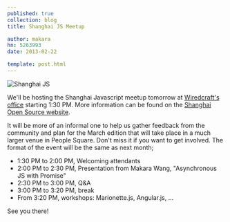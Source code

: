 ```yaml
---
published: true
collection: blog
title: Shanghai JS Meetup

author: makara
hn: 5263993
date: 2013-02-22

template: post.html
---
```


![Shanghai JS](http://farm9.staticflickr.com/8112/8497478078_2e54043f29.jpg)

We'll be hosting the Shanghai Javascript meetup tomorrow at [Wiredcraft's office](http://goo.gl/maps/lNb1Q) starting 1:30 PM. More information can be found on the [Shanghai Open Source website](http://shanghaios.org).

It will be more of an informal one to help us gather feedback from the community and plan for the March edition that will take place in a much larger venue in People Square. Don't miss it if you want to get involved. The format of the event will be the same as next month;

* 1:30 PM to 2:00 PM, Welcoming attendants
* 2:00 PM to 2:30 PM, Presentation from Makara Wang, "Asynchronous JS with Promise"
* 2:30 PM to 3:00 PM, Q&A
* 3:00 PM to 3:20 PM, break
* From 3:20 PM, workshops: Marionette.js, Angular.js, ...

See you there!